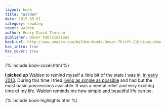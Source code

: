```yaml
---
layout: book
title: "Walden"
date: 2015-05-01
category: reading
cover: walden
author: Henry David Thoreau
publisher: Dover Publications
book-url: http://www.amazon.com/Walden-Woods-Dover-Thrift-Editions-ebook/dp/B008TVLYAW/ref=tmm_kin_title_0?_encoding=UTF8&sr=&qid=
has_intro: true
has_cover: true
---
```

{% include book-cover.html %}

**I picked up** Walden to remind myself a little bit of the state I was in, [in early 2013](/journal/getting-on-that-plane). During this time I tried [living as simple as possible](/journal/simplify) and had but the most basic possessions available. It was a mental relief and very exciting time of my life. Walden reminds me how simple and beautiful life can be.

{% include book-highlights.html %}
